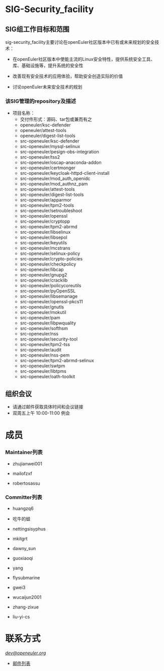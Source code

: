 # SIG-Security_facility

## SIG组工作目标和范围

sig-security_facility主要讨论在openEuler社区版本中已有或未来规划的安全技术：

- 在openEuler社区版本中使能主流的Linux安全特性，提供系统安全工具、库、基础设施等，提升系统的安全性

- 改善现有安全技术的应用体验，帮助安全创造实际的价值

- 讨论openEuler未来安全技术的规划


 ### 该SIG管理的repository及描述

- 项目名称：
  - 交付件形式：源码、tar包或兼而有之
   - openeuler/ksc-defender
   - openeuler/attest-tools
   - openeuler/digest-list-tools
   - src-openeuler/ksc-defender
   - src-openeuler/mysql-selinux
   - src-openeuler/pesign-obs-integration
   - src-openeuler/tss2
   - src-openeuler/oscap-anaconda-addon
   - src-openeuler/certmonger
   - src-openeuler/keycloak-httpd-client-install
   - src-openeuler/mod_auth_openidc
   - src-openeuler/mod_authnz_pam
   - src-openeuler/attest-tools
   - src-openeuler/digest-list-tools
   - src-openeuler/apparmor
   - src-openeuler/tpm2-tools
   - src-openeuler/setroubleshoot
   - src-openeuler/openssl
   - src-openeuler/cryptopp
   - src-openeuler/tpm2-abrmd
   - src-openeuler/libselinux
   - src-openeuler/libsepol
   - src-openeuler/keyutils
   - src-openeuler/mcstrans
   - src-openeuler/selinux-policy
   - src-openeuler/crypto-policies
   - src-openeuler/checkpolicy
   - src-openeuler/libcap
   - src-openeuler/gnupg2
   - src-openeuler/cracklib
   - src-openeuler/policycoreutils
   - src-openeuler/pyOpenSSL
   - src-openeuler/libsemanage
   - src-openeuler/openssl-pkcs11
   - src-openeuler/gnutls
   - src-openeuler/mokutil
   - src-openeuler/pam
   - src-openeuler/libpwquality
   - src-openeuler/softhsm
   - src-openeuler/nss
   - src-openeuler/security-tool
   - src-openeuler/tpm2-tss
   - src-openeuler/audit
   - src-openeuler/nss-pem
   - src-openeuler/tpm2-abrmd-selinux
   - src-openeuler/swtpm
   - src-openeuler/libtpms
   - src-openeuler/oath-toolkit


## 组织会议

- 请通过邮件获取具体时间和会议链接
- 双周五上午 10:00-11:00 例会


# 成员

### Maintainer列表

- zhujianwei001

- mailofzxf

- robertosassu


### Committer列表

- huangzq6

- 吃牛的蛙

- nettingsisyphus

- mkitgrt

- dawny_sun

- guoxiaoqi

- yang

- flysubmarine

- gwei3

- wucaijun2001

- zhang-zixue

- liu-yi-cs


# 联系方式

*<dev@openeuler.org>*

- [邮件列表](mailto:dev@openeuler.org)
